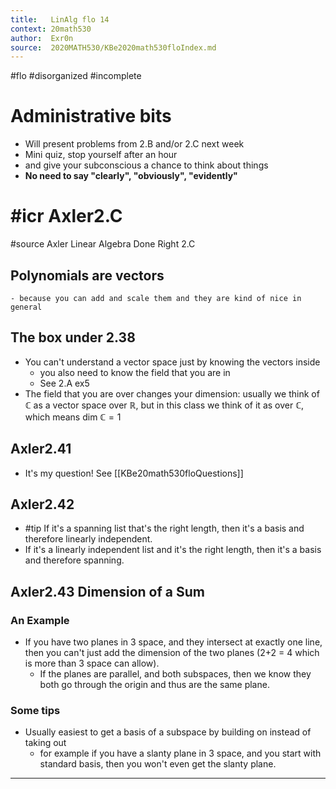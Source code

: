 ```yaml
---
title:   LinAlg flo 14
context: 20math530
author:  Exr0n
source:  2020MATH530/KBe2020math530floIndex.md
---
```


#flo 
#disorganized #incomplete


# Administrative bits
- Will present problems from 2.B and/or 2.C next week
- Mini quiz, stop yourself after an hour
- and give your subconscious a chance to think about things
- **No need to say "clearly", "obviously", "evidently"**

# #icr Axler2.C
#source Axler Linear Algebra Done Right 2.C
## Polynomials are vectors
	- because you can add and scale them and they are kind of nice in general
## The box under 2.38 
- You can't understand a vector space just by knowing the vectors inside
	- you also need to know the field that you are in
	- See 2.A ex5
- The field that you are over changes your dimension: usually we think of $\mathbb{C}$ as a vector space over $\mathbb{R}$, but in this class we think of it as over $\mathbb{C}$, which means $\text{dim }\mathbb{C} = 1$

## Axler2.41
- It's my question! See [[KBe20math530floQuestions]]

## Axler2.42
- #tip If it's a spanning list that's the right length, then it's a basis and therefore linearly independent.
- If it's a linearly independent list and it's the right length, then it's a basis and therefore spanning.

## Axler2.43 Dimension of a Sum
### An Example
- If you have two planes in 3 space, and they intersect at exactly one line, then you can't just add the dimension of the two planes (2+2 = 4 which is more than 3 space can allow). 
	- If the planes are parallel, and both subspaces, then we know they both go through the origin and thus are the same plane. 
	
### Some tips
- Usually easiest to get a basis of a subspace by building on instead of taking out
	- for example if you have a slanty plane in 3 space, and you start with standard basis, then you won't even get the slanty plane.

---
